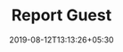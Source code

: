 ---
title: "Report Guest"
date: 2019-08-12T13:13:26+05:30
type: "credit-report"
layout: "report-guest"

currentinfo: 'completed'
currentpayment: 'completed'
currentkyc: 'completed'
currentreport: 'incomplete'

loggedin: true
progressBar: true
---
